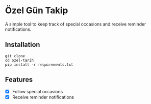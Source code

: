 # Özel Gün Takip
A simple tool to keep track of special occasions and receive reminder notifications.

## Installation
```
git clone
cd ozel-tarih
pip install -r requirements.txt
```

## Features
- [x] Follow special occasions
- [x] Receive reminder notifications